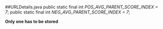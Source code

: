 
##URLDetails.java
public static final int *POS_AVG_PARENT_SCORE_INDEX = 7*;
public static final int *NEG_AVG_PARENT_SCORE_INDEX = 7*;

**Only one has to be stored**
